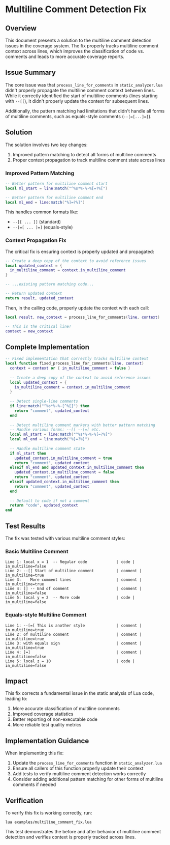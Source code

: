 # Multiline Comment Detection Fix

## Overview

This document presents a solution to the multiline comment detection issues in the coverage system. The fix properly tracks multiline comment context across lines, which improves the classification of code vs. comments and leads to more accurate coverage reports.

## Issue Summary

The core issue was that `process_line_for_comments` in `static_analyzer.lua` didn't properly propagate the multiline comment context between lines. While it correctly identified the start of multiline comments (lines starting with `--[[`), it didn't properly update the context for subsequent lines.

Additionally, the pattern matching had limitations that didn't handle all forms of multiline comments, such as equals-style comments (`--[=[...]=]`).

## Solution

The solution involves two key changes:

1. Improved pattern matching to detect all forms of multiline comments
2. Proper context propagation to track multiline comment state across lines

### Improved Pattern Matching

```lua
-- Better pattern for multiline comment start
local ml_start = line:match("^%s*%-%-%[=?%[")

-- Better pattern for multiline comment end
local ml_end = line:match("%]=?%]")
```

This handles common formats like:
- `--[[ ... ]]` (standard)
- `--[=[ ... ]=]` (equals-style)

### Context Propagation Fix

The critical fix is ensuring context is properly updated and propagated:

```lua
-- Create a deep copy of the context to avoid reference issues
local updated_context = { 
  in_multiline_comment = context.in_multiline_comment
}

-- ...existing pattern matching code...

-- Return updated context
return result, updated_context
```

Then, in the calling code, properly update the context with each call:

```lua
local result, new_context = process_line_for_comments(line, context)

-- This is the critical line!
context = new_context  
```

## Complete Implementation

```lua
-- Fixed implementation that correctly tracks multiline context
local function fixed_process_line_for_comments(line, context)
  context = context or { in_multiline_comment = false }
  
  -- Create a deep copy of the context to avoid reference issues
  local updated_context = { 
    in_multiline_comment = context.in_multiline_comment
  }
  
  -- Detect single-line comments
  if line:match("^%s*%-%-[^%[]") then
    return "comment", updated_context
  end
  
  -- Detect multiline comment markers with better pattern matching
  -- Handle various forms: --[[ --[=[ etc.
  local ml_start = line:match("^%s*%-%-%[=?%[")
  local ml_end = line:match("%]=?%]")
  
  -- Handle multiline comment state
  if ml_start then
    updated_context.in_multiline_comment = true
    return "comment", updated_context
  elseif ml_end and updated_context.in_multiline_comment then
    updated_context.in_multiline_comment = false
    return "comment", updated_context
  elseif updated_context.in_multiline_comment then
    return "comment", updated_context
  end
  
  -- Default to code if not a comment
  return "code", updated_context
end
```

## Test Results

The fix was tested with various multiline comment styles:

### Basic Multiline Comment

```
Line 1: local x = 1  -- Regular code             | code | in_multiline=false
Line 2: --[[ Start of multiline comment          | comment | in_multiline=true
Line 3:    More comment lines                    | comment | in_multiline=true
Line 4: ]] -- End of comment                     | comment | in_multiline=false
Line 5: local y = 2  -- More code                | code | in_multiline=false
```

### Equals-style Multiline Comment

```
Line 1: --[=[ This is another style              | comment | in_multiline=true
Line 2: of multiline comment                     | comment | in_multiline=true
Line 3: with equals sign                         | comment | in_multiline=true
Line 4: ]=]                                      | comment | in_multiline=false
Line 5: local z = 10                             | code | in_multiline=false
```

## Impact

This fix corrects a fundamental issue in the static analysis of Lua code, leading to:

1. More accurate classification of multiline comments
2. Improved coverage statistics
3. Better reporting of non-executable code
4. More reliable test quality metrics

## Implementation Guidance

When implementing this fix:

1. Update the `process_line_for_comments` function in `static_analyzer.lua`
2. Ensure all callers of this function properly update their context
3. Add tests to verify multiline comment detection works correctly
4. Consider adding additional pattern matching for other forms of multiline comments if needed

## Verification

To verify this fix is working correctly, run:

```
lua examples/multiline_comment_fix.lua
```

This test demonstrates the before and after behavior of multiline comment detection and verifies context is properly tracked across lines.